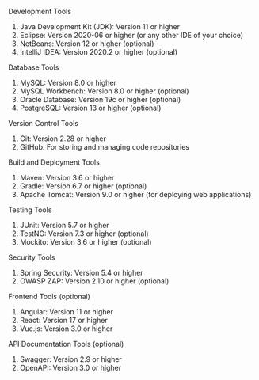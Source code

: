 Development Tools

1. Java Development Kit (JDK): Version 11 or higher
2. Eclipse: Version 2020-06 or higher (or any other IDE of your choice)
3. NetBeans: Version 12 or higher (optional)
4. IntelliJ IDEA: Version 2020.2 or higher (optional)

Database Tools

1. MySQL: Version 8.0 or higher
2. MySQL Workbench: Version 8.0 or higher (optional)
3. Oracle Database: Version 19c or higher (optional)
4. PostgreSQL: Version 13 or higher (optional)

Version Control Tools

1. Git: Version 2.28 or higher
2. GitHub: For storing and managing code repositories

Build and Deployment Tools

1. Maven: Version 3.6 or higher
2. Gradle: Version 6.7 or higher (optional)
3. Apache Tomcat: Version 9.0 or higher (for deploying web applications)

Testing Tools

1. JUnit: Version 5.7 or higher
2. TestNG: Version 7.3 or higher (optional)
3. Mockito: Version 3.6 or higher (optional)

Security Tools

1. Spring Security: Version 5.4 or higher
2. OWASP ZAP: Version 2.10 or higher (optional)

Frontend Tools (optional)

1. Angular: Version 11 or higher
2. React: Version 17 or higher
3. Vue.js: Version 3.0 or higher

API Documentation Tools (optional)

1. Swagger: Version 2.9 or higher
2. OpenAPI: Version 3.0 or higher
